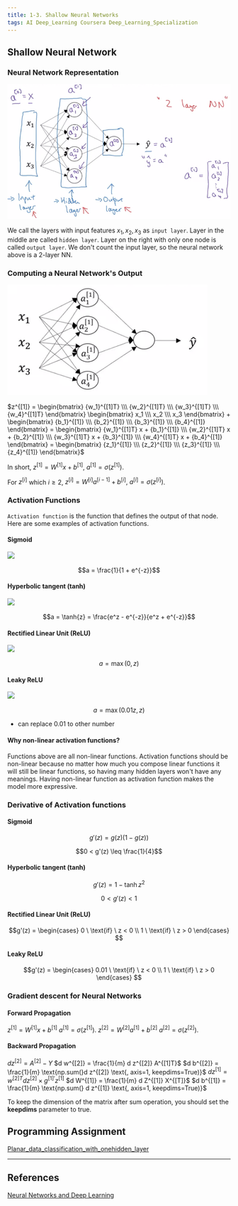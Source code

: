 ```yaml
---
title: 1-3. Shallow Neural Networks
tags: AI Deep_Learning Coursera Deep_Learning_Specialization
---
```


## Shallow Neural Network

### Neural Network Representation

![](https://raw.githubusercontent.com/evfox9/blog/master/deeplearning/dl1301.png)

We call the layers with input features $x_1, x_2, x_3$ as `input layer`. Layer in the middle are called 
`hidden layer`. Layer on the right with only one node is called `output layer`. We don't count the input layer, so the neural 
network above is a 2-layer NN.

### Computing a Neural Network's Output

![](https://raw.githubusercontent.com/evfox9/blog/master/deeplearning/dl1302.png)

$z^{[1]} = \begin{bmatrix} {w_1}^{[1]T} \\\ {w_2}^{[1]T} \\\ {w_3}^{[1]T} \\\ {w_4}^{[1]T} \end{bmatrix}
\begin{bmatrix} x_1 \\\ x_2 \\\ x_3 \end{bmatrix} + \begin{bmatrix} {b_1}^{[1]} \\\ {b_2}^{[1]} \\\ {b_3}^{[1]} \\\ {b_4}^{[1]} \end{bmatrix}
= \begin{bmatrix} {w_1}^{[1]T} x + {b_1}^{[1]} \\\ {w_2}^{[1]T} x + {b_2}^{[1]} \\\ {w_3}^{[1]T} x + {b_3}^{[1]} \\\ {w_4}^{[1]T} x + {b_4}^{[1]} \end{bmatrix}
= \begin{bmatrix} {z_1}^{[1]} \\\ {z_2}^{[1]} \\\ {z_3}^{[1]} \\\ {z_4}^{[1]} \end{bmatrix}$

In short, $z^{[1]} = W^{[1]} x + b^{[1]},\ a^{[1]} = \sigma(z^{[1]})$.

For $z^{[i]}$ which $i \geq 2$, $z^{[i]} = W^{[i]} a^{[i-1]}+ b^{[i]},\ a^{[i]} = \sigma(z^{[i]})$.



### Activation Functions

`Activation function` is the function that defines the output of that node. Here are some examples of activation functions.

#### Sigmoid

![](https://raw.githubusercontent.com/evfox9/blog/master/deeplearning/dl1303.png)

$$a = \frac{1}{1 + e^{-z}}$$

#### Hyperbolic tangent (tanh)

![](https://raw.githubusercontent.com/evfox9/blog/master/deeplearning/dl1304.png)

$$a = \tanh{z} = \frac{e^z - e^{-z}}{e^z + e^{-z}}$$

#### Rectified Linear Unit (ReLU)

![](https://raw.githubusercontent.com/evfox9/blog/master/deeplearning/dl1305.png)

$$a = \max (0,z)$$

#### Leaky ReLU

![](https://raw.githubusercontent.com/evfox9/blog/master/deeplearning/dl1306.png)

$$a = \max (0.01z,z)$$

* can replace 0.01 to other number

#### Why non-linear activation functions?

Functions above are all non-linear functions. Activation functions should be non-linear because no matter how much you compose
linear functions it will still be linear functions, so having many hidden layers won't have any meanings. Having non-linear 
function as activation function makes the model more expressive.

### Derivative of Activation functions

#### Sigmoid

$$g'(z) = g(z) (1 - g(z))$$

$$0 < g'(z) \leq \frac{1}{4}$$

#### Hyperbolic tangent (tanh)

$$g'(z) = 1 - {\tanh{z}}^2$$

$$0 < g'(z) < 1$$

#### Rectified Linear Unit (ReLU)

$$g'(z) = \begin{cases} 0 \ \text{if} \ z < 0 \\ 1 \ \text{if} \ z > 0 \end{cases} $$

#### Leaky ReLU

$$g'(z) = \begin{cases} 0.01 \ \text{if} \ z < 0 \\ 1 \ \text{if} \ z > 0 \end{cases} $$

### Gradient descent for Neural Networks

#### Forward Propagation

$z^{[1]} = W^{[1]} x + b^{[1]}$
$a^{[1]} = \sigma(z^{[1]})$.
$z^{[2]} = W^{[2]} a^{[1]}+ b^{[2]}$
$a^{[2]} = \sigma(z^{[2]})$.

#### Backward Propagation

$d z^{[2]} = A^{[2]} - Y$
$d w^{[2]} = \frac{1}{m} d z^{[2]} A^{[1]T}$
$d b^{[2]} = \frac{1}{m} \text{np.sum(}d z^{[2]} \text{, axis=1, keepdims=True)}$
$d z^{[1]} = w^{[2]T} d z^{[2]} \times g^{[1]'} z^{[1]}$
$d W^{[1]} = \frac{1}{m} d Z^{[1]} X^{[T]}$
$d b^{[1]} = \frac{1}{m} \text{np.sum(} d z^{[1]} \text{, axis=1, keepdims=True)}$

To keep the dimension of the matrix after sum operation, you should set the **keepdims** parameter to true. 

## Programming Assignment

[Planar_data_classification_with_onehidden_layer](https://github.com/evfox9/Coursera/blob/master/Deep_Learning/Neural_Networks_and_Deep_Learning/Planar_data_classification_with_onehidden_layer.ipynb)

---
## References

[Neural Networks and Deep Learning](https://www.coursera.org/learn/neural-networks-deep-learning)
